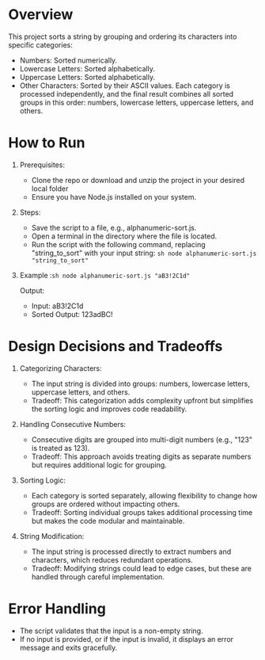 # Overview

This project sorts a string by grouping and ordering its characters into specific categories:

- Numbers: Sorted numerically.
- Lowercase Letters: Sorted alphabetically.
- Uppercase Letters: Sorted alphabetically.
- Other Characters: Sorted by their ASCII values.
Each category is processed independently, and the final result combines all sorted groups in this order: numbers, lowercase letters, uppercase letters, and others.


# How to Run

1. Prerequisites:
    - Clone the repo or download and unzip the project in your desired local folder
    - Ensure you have Node.js installed on your system.
2. Steps:
    - Save the script to a file, e.g., alphanumeric-sort.js.
    - Open a terminal in the directory where the file is located.
    - Run the script with the following command, replacing "string_to_sort" with your input string:
           ```sh node alphanumeric-sort.js "string_to_sort" ```
3. Example :```sh node alphanumeric-sort.js "aB3!2C1d" ```

    Output:   
    - Input: aB3!2C1d  
    - Sorted Output: 123adBC!


# Design Decisions and Tradeoffs

1. Categorizing Characters:

    - The input string is divided into groups: numbers, lowercase letters, uppercase letters, and others.
    - Tradeoff: This categorization adds complexity upfront but simplifies the sorting logic and improves code readability.

2. Handling Consecutive Numbers:

    - Consecutive digits are grouped into multi-digit numbers (e.g., "123" is treated as 123).
    - Tradeoff: This approach avoids treating digits as separate numbers but requires additional logic for grouping.

3. Sorting Logic:

    - Each category is sorted separately, allowing flexibility to change how groups are ordered without impacting others.
    - Tradeoff: Sorting individual groups takes additional processing time but makes the code modular and maintainable.

4. String Modification:

    - The input string is processed directly to extract numbers and characters, which reduces redundant operations.
    - Tradeoff: Modifying strings could lead to edge cases, but these are handled through careful implementation.

# Error Handling
- The script validates that the input is a non-empty string.
- If no input is provided, or if the input is invalid, it displays an error message and exits gracefully.
